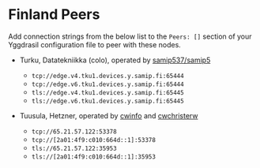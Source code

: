 # Finland Peers

Add connection strings from the below list to the `Peers: []` section of your
Yggdrasil configuration file to peer with these nodes.

* Turku, Datatekniikka (colo), operated by [samip537/samip5](https://samip.fi)
  * `tcp://edge.v4.tku1.devices.y.samip.fi:65444`
  * `tcp://edge.v6.tku1.devices.y.samip.fi:65444`
  * `tls://edge.v4.tku1.devices.y.samip.fi:65445`
  * `tls://edge.v6.tku1.devices.y.samip.fi:65445`

* Tuusula, Hetzner, operated by [cwinfo](https://cwinfo.net) and [cwchristerw](https://christerwaren.fi)
  * `tcp://65.21.57.122:53378`
  * `tcp://[2a01:4f9:c010:664d::1]:53378`
  * `tls://65.21.57.122:35953`
  * `tls://[2a01:4f9:c010:664d::1]:35953`
